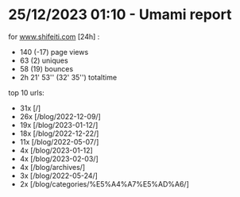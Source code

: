 # 25/12/2023 01:10 - Umami report
for www.shifeiti.com [24h] :

 - 140 (-17) page views
 - 63 (2) uniques
 - 58 (19) bounces
 - 2h 21' 53'' (32' 35'') totaltime


top 10 urls:
 - 31x [/]
 - 26x [/blog/2022-12-09/]
 - 19x [/blog/2023-01-12/]
 - 18x [/blog/2022-12-22/]
 - 11x [/blog/2022-05-07/]
 - 4x [/blog/2023-01-12]
 - 4x [/blog/2023-02-03/]
 - 4x [/blog/archives/]
 - 3x [/blog/2022-05-24/]
 - 2x [/blog/categories/%E5%A4%A7%E5%AD%A6/]


